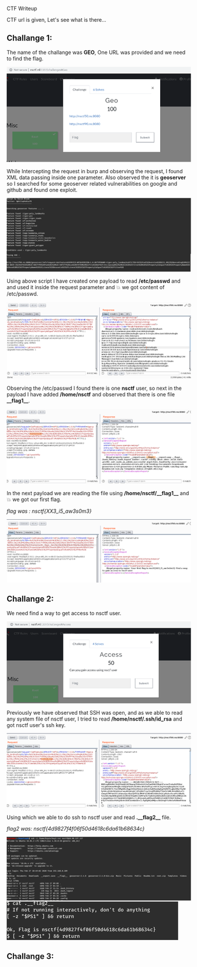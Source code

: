 
CTF Writeup

CTF url is given, Let's see what is there\...

## Challange 1:

The name of the challange was **GEO**, One URL was provided and we need to find the flag.

![](./media/1.png)

While Intercepting the request in burp and observing the request, I found XML data passing inside one parameter. Also observed the it is **geoserver** so I searched for some geoserver related vulnerabilities on google and github and found one exploit.

![](./media/2.png)

Using above script I have created one payload to read **/etc/passwd** and and used it inside the request parameter and :boom: we got content of /etc/passwd.

![](./media/3.png)

Observing the /etc/passwd I found there is one **nsctf** user, so next in the payload I have added **/home/nsctf** and observed that there is one file **\_\_flag1\_\_**.

![](./media/4.png)

In the next payload we are reading the file using **/home/nsctf/\_\_flag1\_\_** and :boom: we got our first flag.

*flag was : nsctf{XX3_i5_aw3s0m3}*

![](./media/5.png)


## Challange 2:

We need find a way to get access to nsctf user.

![](./media/6.png)

Previously we have observed that SSH was open, and as we able to read any system file of nsctf user, I tried to read **/home/nsctf/.ssh/id_rsa** and got nsctf user's ssh key.

![](./media/7.png)

Using which we able to do ssh to nsctf user and read **.\_\_flag2\_\_** file.

*flag2 was: nsctf{4d9827f4f06f50d4618c6da61b68634c}*

![](./media/8.png)
![](./media/9.png)

## Challange 3:


